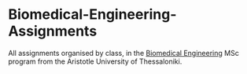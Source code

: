 # Biomedical-Engineering-Assignments
All assignments organised by class, in the [Biomedical Engineering](https://bme.web.auth.gr/) MSc program from the Aristotle University of Thessaloniki. 
